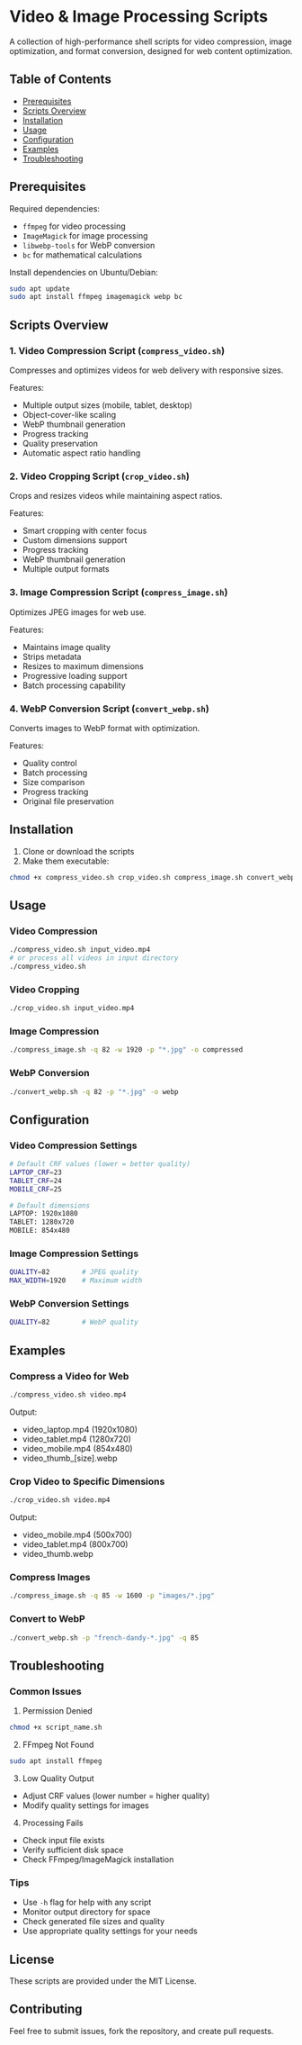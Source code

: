 # Video & Image Processing Scripts

A collection of high-performance shell scripts for video compression, image optimization, and format conversion, designed for web content optimization.

## Table of Contents
- [Prerequisites](#prerequisites)
- [Scripts Overview](#scripts-overview)
- [Installation](#installation)
- [Usage](#usage)
- [Configuration](#configuration)
- [Examples](#examples)
- [Troubleshooting](#troubleshooting)

## Prerequisites

Required dependencies:
- `ffmpeg` for video processing
- `ImageMagick` for image processing
- `libwebp-tools` for WebP conversion
- `bc` for mathematical calculations

Install dependencies on Ubuntu/Debian:
```bash
sudo apt update
sudo apt install ffmpeg imagemagick webp bc
```

## Scripts Overview

### 1. Video Compression Script (`compress_video.sh`)
Compresses and optimizes videos for web delivery with responsive sizes.

Features:
- Multiple output sizes (mobile, tablet, desktop)
- Object-cover-like scaling
- WebP thumbnail generation
- Progress tracking
- Quality preservation
- Automatic aspect ratio handling

### 2. Video Cropping Script (`crop_video.sh`)
Crops and resizes videos while maintaining aspect ratios.

Features:
- Smart cropping with center focus
- Custom dimensions support
- Progress tracking
- WebP thumbnail generation
- Multiple output formats

### 3. Image Compression Script (`compress_image.sh`)
Optimizes JPEG images for web use.

Features:
- Maintains image quality
- Strips metadata
- Resizes to maximum dimensions
- Progressive loading support
- Batch processing capability

### 4. WebP Conversion Script (`convert_webp.sh`)
Converts images to WebP format with optimization.

Features:
- Quality control
- Batch processing
- Size comparison
- Progress tracking
- Original file preservation

## Installation

1. Clone or download the scripts
2. Make them executable:
```bash
chmod +x compress_video.sh crop_video.sh compress_image.sh convert_webp.sh
```

## Usage

### Video Compression
```bash
./compress_video.sh input_video.mp4
# or process all videos in input directory
./compress_video.sh
```

### Video Cropping
```bash
./crop_video.sh input_video.mp4
```

### Image Compression
```bash
./compress_image.sh -q 82 -w 1920 -p "*.jpg" -o compressed
```

### WebP Conversion
```bash
./convert_webp.sh -q 82 -p "*.jpg" -o webp
```

## Configuration

### Video Compression Settings
```bash
# Default CRF values (lower = better quality)
LAPTOP_CRF=23
TABLET_CRF=24
MOBILE_CRF=25

# Default dimensions
LAPTOP: 1920x1080
TABLET: 1280x720
MOBILE: 854x480
```

### Image Compression Settings
```bash
QUALITY=82        # JPEG quality
MAX_WIDTH=1920    # Maximum width
```

### WebP Conversion Settings
```bash
QUALITY=82        # WebP quality
```

## Examples

### Compress a Video for Web
```bash
./compress_video.sh video.mp4
```
Output:
- video_laptop.mp4 (1920x1080)
- video_tablet.mp4 (1280x720)
- video_mobile.mp4 (854x480)
- video_thumb_[size].webp

### Crop Video to Specific Dimensions
```bash
./crop_video.sh video.mp4
```
Output:
- video_mobile.mp4 (500x700)
- video_tablet.mp4 (800x700)
- video_thumb.webp

### Compress Images
```bash
./compress_image.sh -q 85 -w 1600 -p "images/*.jpg"
```

### Convert to WebP
```bash
./convert_webp.sh -p "french-dandy-*.jpg" -q 85
```

## Troubleshooting

### Common Issues

1. Permission Denied
```bash
chmod +x script_name.sh
```

2. FFmpeg Not Found
```bash
sudo apt install ffmpeg
```

3. Low Quality Output
- Adjust CRF values (lower number = higher quality)
- Modify quality settings for images

4. Processing Fails
- Check input file exists
- Verify sufficient disk space
- Check FFmpeg/ImageMagick installation

### Tips
- Use `-h` flag for help with any script
- Monitor output directory for space
- Check generated file sizes and quality
- Use appropriate quality settings for your needs

## License
These scripts are provided under the MIT License.

## Contributing
Feel free to submit issues, fork the repository, and create pull requests.
